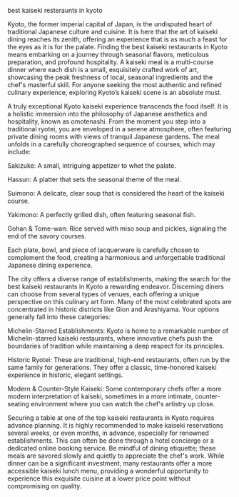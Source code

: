 best kaiseki resteraunts in kyoto


Kyoto, the former imperial capital of Japan, is the undisputed heart of traditional Japanese culture and cuisine. It is here that the art of kaiseki dining reaches its zenith, offering an experience that is as much a feast for the eyes as it is for the palate. Finding the best kaiseki restaurants in Kyoto means embarking on a journey through seasonal flavors, meticulous preparation, and profound hospitality. A kaiseki meal is a multi-course dinner where each dish is a small, exquisitely crafted work of art, showcasing the peak freshness of local, seasonal ingredients and the chef's masterful skill. For anyone seeking the most authentic and refined culinary experience, exploring Kyoto’s kaiseki scene is an absolute must.



A truly exceptional Kyoto kaiseki experience transcends the food itself. It is a holistic immersion into the philosophy of Japanese aesthetics and hospitality, known as omotenashi. From the moment you step into a traditional ryotei, you are enveloped in a serene atmosphere, often featuring private dining rooms with views of tranquil Japanese gardens. The meal unfolds in a carefully choreographed sequence of courses, which may include:




Sakizuke: A small, intriguing appetizer to whet the palate.


Hassun: A platter that sets the seasonal theme of the meal.


Suimono: A delicate, clear soup that is considered the heart of the kaiseki course.


Yakimono: A perfectly grilled dish, often featuring seasonal fish.


Gohan & Tome-wan: Rice served with miso soup and pickles, signaling the end of the savory courses.




Each plate, bowl, and piece of lacquerware is carefully chosen to complement the food, creating a harmonious and unforgettable traditional Japanese dining experience.



The city offers a diverse range of establishments, making the search for the best kaiseki restaurants in Kyoto a rewarding endeavor. Discerning diners can choose from several types of venues, each offering a unique perspective on this culinary art form. Many of the most celebrated spots are concentrated in historic districts like Gion and Arashiyama. Your options generally fall into these categories:




Michelin-Starred Establishments: Kyoto is home to a remarkable number of Michelin-starred kaiseki restaurants, where innovative chefs push the boundaries of tradition while maintaining a deep respect for its principles.


Historic Ryotei: These are traditional, high-end restaurants, often run by the same family for generations. They offer a classic, time-honored kaiseki experience in historic, elegant settings.


Modern & Counter-Style Kaiseki: Some contemporary chefs offer a more modern interpretation of kaiseki, sometimes in a more intimate, counter-seating environment where you can watch the chef's artistry up close.





Securing a table at one of the top kaiseki restaurants in Kyoto requires advance planning. It is highly recommended to make kaiseki reservations several weeks, or even months, in advance, especially for renowned establishments. This can often be done through a hotel concierge or a dedicated online booking service. Be mindful of dining etiquette; these meals are savored slowly and quietly to appreciate the chef's work. While dinner can be a significant investment, many restaurants offer a more accessible kaiseki lunch menu, providing a wonderful opportunity to experience this exquisite cuisine at a lower price point without compromising on quality.
